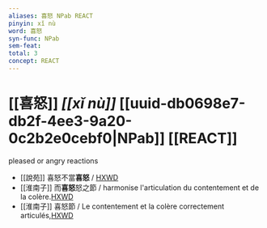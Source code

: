 ```yaml
---
aliases: 喜怒 NPab REACT
pinyin: xǐ nù
word: 喜怒
syn-func: NPab
sem-feat: 
total: 3
concept: REACT 
---
```

# [[喜怒]] *[[xǐ nù]]*  [[uuid-db0698e7-db2f-4ee3-9a20-0c2b2e0cebf0|NPab]] [[REACT]]
pleased or angry reactions
 - [[說苑]] 喜怒不當**喜怒** / [HXWD](https://hxwd.org/textview.html?location=CH1a0907_CHANT_016-27a.8)
 - [[淮南子]] 而**喜怒**怒之節 / harmonise l'articulation du contentement et de la colère.[HXWD](https://hxwd.org/textview.html?location=KR3j0010_tls_013-30a.27)
 - [[淮南子]] 喜怒節 / Le contentement et la colère correctement articulés,[HXWD](https://hxwd.org/textview.html?location=KR3j0010_tls_013-30a.34)